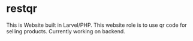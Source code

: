 # restqr
This is Website built in Larvel/PHP.
This website role is to use qr code for selling products.
Currently working on backend.
